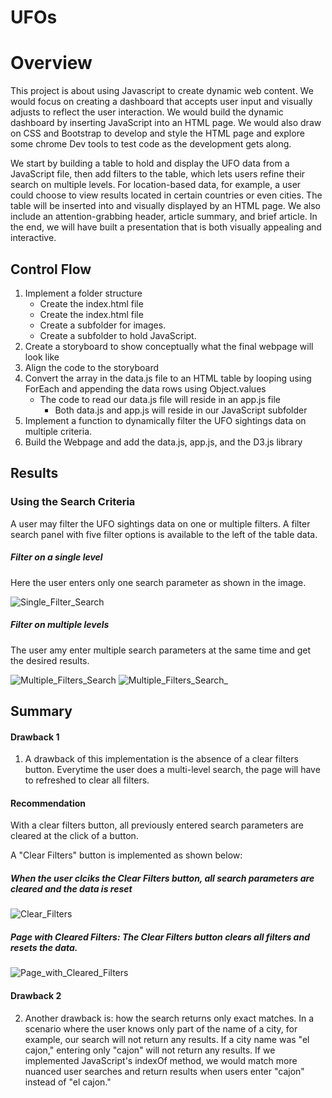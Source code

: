 # UFOs
# Overview
This project is about using Javascript to create dynamic web content. We would focus on creating a dashboard that accepts user input and visually adjusts to reflect the user interaction. We would build the dynamic dashboard by inserting JavaScript into an HTML page. We would also draw on CSS and Bootstrap to develop and style the HTML page and explore some chrome Dev tools to test code as the development gets along.

We start by building a table to hold and display the UFO data from a JavaScript file, then add filters to the table, which lets users refine their search on multiple levels. For location-based data, for example, a user could choose to view results located in certain countries or even cities. The table will be inserted into and visually displayed by an HTML page. We also include an attention-grabbing header, article summary, and brief article. In the end, we will have built a presentation that is both visually appealing and interactive.

## Control Flow
1. Implement a folder structure
   - Create the index.html file
   - Create the index.html file
   - Create a subfolder for images.
   - Create a subfolder to hold JavaScript.
2. Create a storyboard to show conceptually what the final webpage will look like
3. Align the code to the storyboard
4. Convert the array in the data.js file to an HTML table by looping using ForEach and appending the data rows using Object.values
     - The code to read our data.js file will reside in an app.js file
       - Both data.js and app.js will reside in our JavaScript subfolder
5. Implement a function to dynamically filter the UFO sightings data on multiple criteria.
6. Build the Webpage and add the data.js, app.js, and the D3.js library

## Results
### Using the Search Criteria
A user may filter the UFO sightings data on one or multiple filters. A filter search panel with five filter options is available to the left of the table data.

##### Filter on a single level
Here the user enters only one search parameter as shown in the image.

![Single_Filter_Search](https://user-images.githubusercontent.com/67847583/124837078-cd9a9a00-df49-11eb-89c2-4e96e3c5fd0d.png)

##### Filter on multiple levels
The user amy enter multiple search parameters at the same time and get the desired results.

![Multiple_Filters_Search](https://user-images.githubusercontent.com/67847583/124837095-d7240200-df49-11eb-9b1f-4c68e5c74456.png)
![Multiple_Filters_Search_](https://user-images.githubusercontent.com/67847583/124837107-d9865c00-df49-11eb-87e5-f437c83a4300.png)


## Summary
#### Drawback 1
1. A drawback of this implementation is the absence of a clear filters button. Everytime the user does a multi-level search, the page will have to refreshed to clear all filters. 

#### Recommendation 
With a clear filters button, all previously entered search parameters are cleared at the click of a button.

A "Clear Filters" button is implemented as shown below:
##### When the user clciks the Clear Filters button, all search parameters are cleared and the data is reset
![Clear_Filters](https://user-images.githubusercontent.com/67847583/124837134-e4d98780-df49-11eb-965e-76c2ab76a177.png)

##### Page with Cleared Filters: The Clear Filters button clears all filters and resets the data.
![Page_with_Cleared_Filters](https://user-images.githubusercontent.com/67847583/124837157-ec992c00-df49-11eb-9c45-fba5d5075ba5.png)

#### Drawback 2
2. Another drawback is: how the search returns only exact matches. In a scenario where the user knows only part of the name of a city, for example, our search will not return any results. If a city name was "el cajon," entering only "cajon" will not return any results. If we implemented JavaScript's indexOf method, we would match more nuanced user searches and return results when users enter "cajon" instead of "el cajon."
